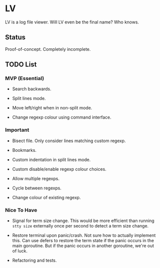# LV

LV is a log file viewer. Will LV even be the final name? Who knows.

## Status

Proof-of-concept. Completely incomplete.

## TODO List

### MVP (Essential)

* Search backwards.

* Split lines mode.

* Move left/right when in non-split mode.

* Change regexp colour using command interface.

### Important

* Bisect file. Only consider lines matching custom regexp.

* Bookmarks.

* Custom indentation in split lines mode.

* Custom disable/enable regexp colour choices.

* Allow multiple regexps.

* Cycle between regexps.

* Change colour of existing regexp.

### Nice To Have

* Signal for term size change. This would be more efficient than running `stty
  size` externally once per second to detect a term size change.

* Restore terminal upon panic/crash. Not sure how to actually implement this.
  Can use defers to restore the term state if the panic occurs in the main
goroutine. But if the panic occurs in another goroutine, we're out of luck.

* Refactoring and tests.

